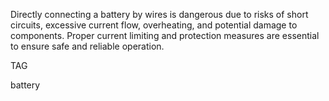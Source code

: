 Directly connecting a battery by wires is dangerous due to risks of short circuits, excessive current flow, overheating, and potential damage to components. Proper current limiting and protection measures are essential to ensure safe and reliable operation.

TAG

battery
